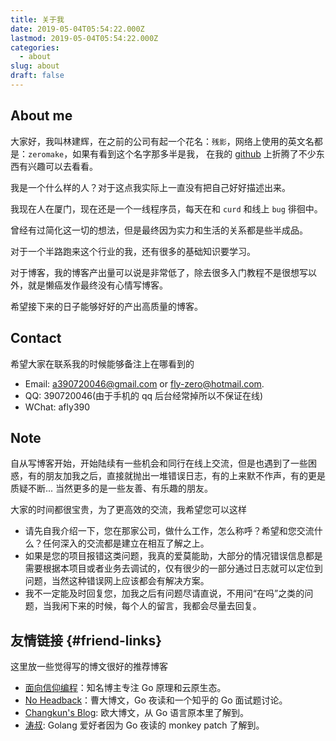 ```yaml
---
title: 关于我
date: 2019-05-04T05:54:22.000Z
lastmod: 2019-05-04T05:54:22.000Z
categories:
  - about
slug: about
draft: false
---
```


## About me

大家好，我叫林建辉，在之前的公司有起一个花名：`残影`，网络上使用的英文名都是：`zeromake`，如果有看到这个名字那多半是我，
在我的 [github](https://github.com/zeromake) 上折腾了不少东西有兴趣可以去看看。

我是一个什么样的人？对于这点我实际上一直没有把自己好好描述出来。

我现在人在厦门，现在还是一个一线程序员，每天在和 `curd` 和线上 `bug` 徘徊中。

曾经有过简化这一切的想法，但是最终因为实力和生活的关系都是些半成品。

对于一个半路跑来这个行业的我，还有很多的基础知识要学习。

对于博客，我的博客产出量可以说是非常低了，除去很多入门教程不是很想写以外，就是懒癌发作最终没有心情写博客。

希望接下来的日子能够好好的产出高质量的博客。

## Contact

希望大家在联系我的时候能够备注上在哪看到的

-   Email: [a390720046@gmail.com](a390720046@gmail.com) or [fly-zero@hotmail.com](fly-zero@hotmail.com).
-   QQ: 390720046(由于手机的 qq 后台经常掉所以不保证在线)
-   WChat: afly390

## Note

自从写博客开始，开始陆续有一些机会和同行在线上交流，但是也遇到了一些困惑，有的朋友加我之后，直接就抛出一堆错误日志，有的上来默不作声，有的更是质疑不断... 当然更多的是一些友善、有乐趣的朋友。

大家的时间都很宝贵，为了更高效的交流，我希望您可以这样

-   请先自我介绍一下，您在那家公司，做什么工作，怎么称呼？希望和您交流什么？任何深入的交流都是建立在相互了解之上。
-   如果是您的项目报错这类问题，我真的爱莫能助，大部分的情况错误信息都是需要根据本项目或者业务去调试的，仅有很少的一部分通过日志就可以定位到问题，当然这种错误网上应该都会有解决方案。
-   我不一定能及时回复您，加我之后有问题尽请直说，不用问“在吗”之类的问题，当我闲下来的时候，每个人的留言，我都会尽量去回复。

## 友情链接 {#friend-links}

这里放一些觉得写的博文很好的推荐博客

- [面向信仰编程](https://draveness.me)：知名博主专注 Go 原理和云原生态。
- [No Headback](https://xargin.com)：曹大博文，Go 夜读和一个知乎的 Go 面试题讨论。
- [Changkun's Blog](https://blog.changkun.de): 欧大博文，从 Go 语言原本里了解到。
- [涛叔](https://taoshu.in): Golang 爱好者因为 Go 夜读的 monkey patch 了解到。


